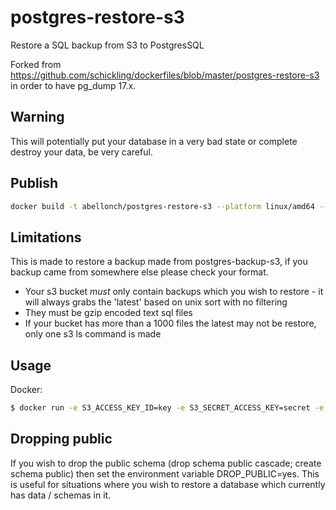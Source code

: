 # postgres-restore-s3

Restore a SQL backup from S3 to PostgresSQL

Forked from https://github.com/schickling/dockerfiles/blob/master/postgres-restore-s3 in order to have pg_dump 17.x.

## Warning

This will potentially put your database in a very bad state or complete destroy your data, be very careful.

## Publish

```sh
docker build -t abellonch/postgres-restore-s3 --platform linux/amd64 --push .
```

## Limitations

This is made to restore a backup made from postgres-backup-s3, if you backup came from somewhere else please check your format.

* Your s3 bucket *must* only contain backups which you wish to restore - it will always grabs the 'latest' based on unix sort with no filtering
* They must be gzip encoded text sql files
* If your bucket has more than a 1000 files the latest may not be restore, only one s3 ls command is made

## Usage

Docker:
```sh
$ docker run -e S3_ACCESS_KEY_ID=key -e S3_SECRET_ACCESS_KEY=secret -e S3_BUCKET=my-bucket -e S3_PREFIX=backup -e POSTGRES_DATABASE=dbname -e POSTGRES_USER=user -e POSTGRES_PASSWORD=password -e POSTGRES_HOST=localhost abellonch/postgres-restore-s3
```

## Dropping public

If you wish to drop the public schema (drop schema public cascade; create schema public) then set the environment variable DROP_PUBLIC=yes. This is useful for situations where you wish to restore a database which currently has data / schemas in it.


